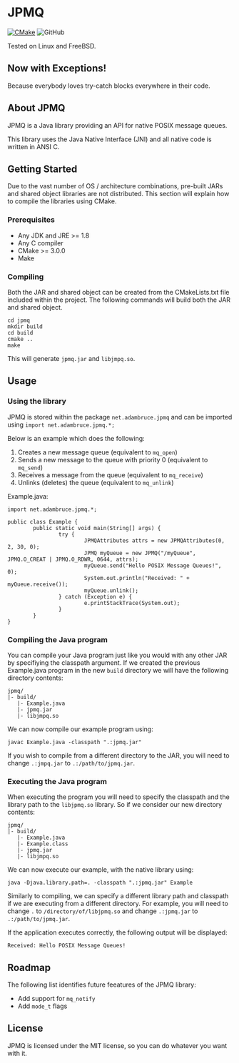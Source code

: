 # JPMQ

[![CMake](https://github.com/adamdb5/jpmq/actions/workflows/cmake.yml/badge.svg)](https://github.com/adamdb5/jpmq/actions/workflows/cmake.yml)
![GitHub](https://img.shields.io/github/license/adamdb5/jpmq)

Tested on Linux and FreeBSD.

## Now with Exceptions!
Because everybody loves try-catch blocks everywhere in their code.

## About JPMQ
JPMQ is a Java library providing an API for native POSIX message queues.

This library uses the Java Native Interface (JNI) and all native code is written in ANSI C.

## Getting Started
Due to the vast number of OS / architecture combinations, pre-built JARs and shared object libraries are not distributed. This section will explain how to compile the libraries using CMake.

### Prerequisites
- Any JDK and JRE >= 1.8
- Any C compiler
- CMake >= 3.0.0
- Make

### Compiling
Both the JAR and shared object can be created from the CMakeLists.txt file included within the project. The following commands will build both the JAR and shared object.

```
cd jpmq
mkdir build
cd build
cmake ..
make
```

This will generate `jpmq.jar` and `libjmpq.so`.

## Usage

### Using the library
JPMQ is stored within the package `net.adambruce.jpmq` and can be imported using `import net.adambruce.jpmq.*;`

Below is an example which does the following:

1. Creates a new message queue (equivalent to `mq_open`)
2. Sends a new message to the queue with priority 0 (equivalent to `mq_send`)
3. Receives a message from the queue (equivalent to `mq_receive`)
4. Unlinks (deletes) the queue (equivalent to `mq_unlink`)

Example.java:

```
import net.adambruce.jpmq.*;

public class Example {
        public static void main(String[] args) {
                try {
                        JPMQAttributes attrs = new JPMQAttributes(0, 2, 30, 0);
                        JPMQ myQueue = new JPMQ("/myQueue", JPMQ.O_CREAT | JPMQ.O_RDWR, 0644, attrs);
                        myQueue.send("Hello POSIX Message Queues!", 0);
                        System.out.println("Received: " + myQueue.receive());                         
                        myQueue.unlink();
                } catch (Exception e) {
                        e.printStackTrace(System.out);
                }
        }
}

```

### Compiling the Java program
You can compile your Java program just like you would with any other JAR by specifiying the classpath argument. If we created the previous Example.java program in the new `build` directory we will have the following directory contents:

```
jpmq/
|- build/
   |- Example.java
   |- jpmq.jar
   |- libjmpq.so
```

We can now compile our example program using:

`javac Example.java -classpath ".:jpmq.jar"`

If you wish to compile from a different directory to the JAR, you will need to change `.:jmpq.jar` to `.:/path/to/jpmq.jar`.

### Executing the Java program

When executing the program you will need to specify the classpath and the library path to the `libjpmq.so` library. So if we consider our new directory contents:

```
jpmq/
|- build/
   |- Example.java
   |- Example.class
   |- jpmq.jar
   |- libjmpq.so
```

We can now execute our example, with the native library using:

`java -Djava.library.path=. -classpath ".:jpmq.jar" Example`

Similarly to compiling, we can specify a different library path and classpath if we are executing from a different directory. For example, you will need to change `.` to `/directory/of/libjpmq.so` and change `.:jpmq.jar` to `.:/path/to/jpmq.jar`.

If the application executes correctly, the following output will be displayed:


`Received: Hello POSIX Message Queues!`


## Roadmap
The following list identifies future feeatures of the JPMQ library:

- Add support for `mq_notify`
- Add `mode_t` flags

## License
JPMQ is licensed under the MIT license, so you can do whatever you want with it.
